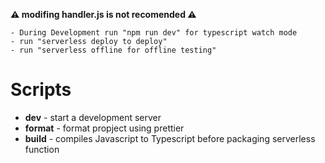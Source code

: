 **⚠ modifing handler.js is not recomended ⚠**

    - During Development run "npm run dev" for typescript watch mode
    - run "serverless deploy to deploy"
    - run "serverless offline for offline testing"

# Scripts

- **dev** - start a development server
- **format** - format propject using prettier
- **build** - compiles Javascript to Typescript before packaging serverless function
